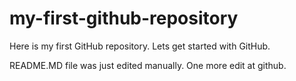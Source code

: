 # my-first-github-repository
Here is my first GitHub repository. Lets get started with GitHub.

README.MD file was just edited manually. One more edit at github.
